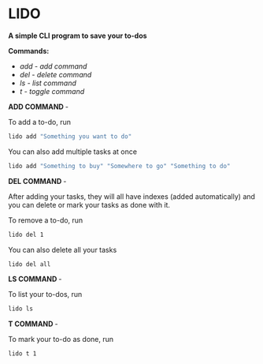 # LIDO
<b>A simple CLI program to save your to-dos</b>

<b>Commands:</b>
- <i>add - add command </i> 
- <i>del - delete command </i> 
- <i>ls - list command </i> 
- <i>t - toggle command </i> 


<b>ADD COMMAND </b> - 

To add a to-do, run
```bash
lido add "Something you want to do"
```
You can also add multiple tasks at once 
```bash
lido add "Something to buy" "Somewhere to go" "Something to do"
```

<b>DEL COMMAND </b> - 

 After adding your tasks, they will all have indexes (added automatically) and you can delete or mark your tasks as done with it.

To remove a to-do, run
```bash
lido del 1
```
You can also delete all your tasks
```bash
lido del all
```

<b>LS COMMAND </b> -

To list your to-dos, run
```bash
lido ls
```

<b>T COMMAND </b> -

To mark your to-do as done, run
```bash
lido t 1
```